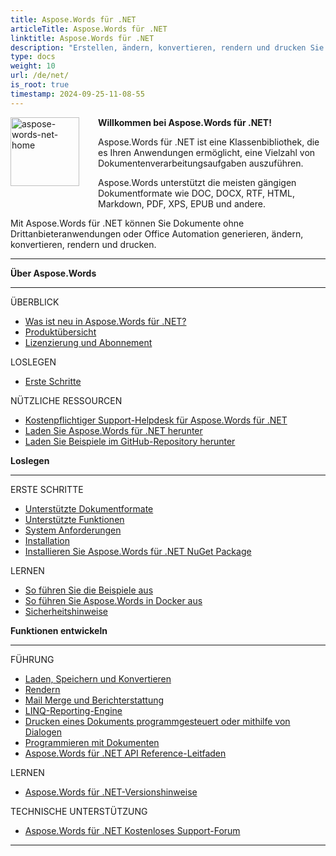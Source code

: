 ```yaml
---
title: Aspose.Words für .NET
articleTitle: Aspose.Words für .NET
linktitle: Aspose.Words für .NET
description: "Erstellen, ändern, konvertieren, rendern und drucken Sie Dokumente mit C#."
type: docs
weight: 10
url: /de/net/
is_root: true
timestamp: 2024-09-25-11-08-55
---
```


<img src="/words/net/home_1" alt="aspose-words-net-home" align="left" style="width:110px; margin: 0 30px 30px 0"/>

**Willkommen bei Aspose.Words für .NET!**

Aspose.Words für .NET ist eine Klassenbibliothek, die es Ihren Anwendungen ermöglicht, eine Vielzahl von Dokumentenverarbeitungsaufgaben auszuführen.

Aspose.Words unterstützt die meisten gängigen Dokumentformate wie DOC, DOCX, RTF, HTML, Markdown, PDF, XPS, EPUB und andere.

Mit Aspose.Words für .NET können Sie Dokumente ohne Drittanbieteranwendungen oder Office Automation generieren, ändern, konvertieren, rendern und drucken.

------

<div class="row">
		<div class="col-md-4">
				<p><b>Über Aspose.Words</b></p>
						<hr><p>ÜBERBLICK</p></hr>
						<ul>
								<li><a href="/words/de/net/what-s-new-in-aspose-words-for-net/">Was ist neu in Aspose.Words für .NET?</a></li>
								<li><a href="/words/de/net/product-overview/">Produktübersicht</a></li>
								<li><a href="/words/de/net/licensing/">Lizenzierung und Abonnement</a></li>
						</ul>
						<p>LOSLEGEN</p>
						<ul>
								<li><a href="/words/de/net/getting-started/">Erste Schritte</a></li>
						</ul>
						<p>NÜTZLICHE RESSOURCEN</p>
						<ul>
								<li><a href="https://helpdesk.aspose.com/">Kostenpflichtiger Support-Helpdesk für Aspose.Words für .NET</a></li>
								<li><a href="https://releases.aspose.com/words/net">Laden Sie Aspose.Words für .NET herunter</a></li>
								<li><a href="https://github.com/aspose-words/Aspose.Words-for-.NET">Laden Sie Beispiele im GitHub-Repository herunter</a></li>
						</ul>
		</div>
		<div class="col-md-4">
				<p><b>Loslegen</b></p>
						<hr><p>ERSTE SCHRITTE</p></hr>
						<ul>
								<li><a href="/words/de/net/supported-document-formats/">Unterstützte Dokumentformate</a></li>
								<li><a href="/words/de/net/features/">Unterstützte Funktionen</a></li>
								<li><a href="/words/de/net/system-requirements/">System Anforderungen</a></li>
								<li><a href="/words/de/net/installation/">Installation</a></li>
								<li><a href="https://www.nuget.org/packages/Aspose.Words/">Installieren Sie Aspose.Words für .NET NuGet Package</a></li>
						</ul>
						<p>LERNEN</p>
						<ul>
								<li><a href="/words/de/net/how-to-run-the-examples/">So führen Sie die Beispiele aus</a></li>
								<li><a href="/words/de/net/how-to-run-aspose-words-in-docker/">So führen Sie Aspose.Words in Docker aus</a></li>
								<li><a href="/words/de/net/security/">Sicherheitshinweise</a></li>
						</ul>
		</div>
		<div class="col-md-4">
				<p><b>Funktionen entwickeln</b></p>
						<hr><p>FÜHRUNG</p></hr>
						<ul>
								<li><a href="/words/de/net/loading-saving-and-converting/">Laden, Speichern und Konvertieren</a></li>
								<li><a href="/words/de/net/rendering/">Rendern</a></li>
								<li><a href="/words/net/mail-merge-and-reporting/">Mail Merge und Berichterstattung</a></li>
								<li><a href="/words/net/linq-reporting-engine/">LINQ-Reporting-Engine</a></li>
								<li><a href="/words/de/net/print-a-document-programmatically-or-using-dialogs/">Drucken eines Dokuments programmgesteuert oder mithilfe von Dialogen</a></li>
								<li><a href="/words/de/net/programming-with-documents/">Programmieren mit Dokumenten</a></li>
								<li><a href="https://reference.aspose.com/words/net">Aspose.Words für .NET API Reference-Leitfaden</a></li>
						</ul>
						<p>LERNEN</p>
						<ul>
								<li><a href="https://releases.aspose.com/words/net/release-notes/">Aspose.Words für .NET-Versionshinweise</a></li>
						</ul>
						<p>TECHNISCHE UNTERSTÜTZUNG</p>
						<ul>
								<li><a href="https://forum.aspose.com/c/words/8">Aspose.Words für .NET Kostenloses Support-Forum</a></li>
						</ul>
		</div>
</div>

------
